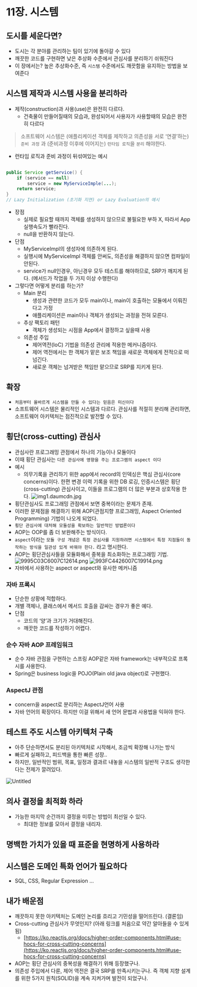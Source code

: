 # 11장. 시스템

## 도시를 세운다면?

- 도시는 각 분야를 관리하는 팀이 있기에 돌아갈 수 있다
- 깨끗한 코드를 구현하면 낮은 추상화 수준에서 관심사를 분리하기 쉬워진다
- 이 장에서는? 높은 추상화수준, 즉 `시스템` 수준에서도 깨끗함을 유지하는 방법을 보여준다

## 시스템 제작과 시스템 사용을 분리하라

- 제작(construction)과 사용(use)은 완전히 다르다.
  - 건축물이 만들어질때의 모습과, 완성되어서 사용자가 사용할때의 모습은 완전히 다르다

> 소프트웨어 시스템은 (애플리케이션 객체를 제작하고 의존성을 서로 ‘연결’하는) `준비 과정` 과 (준비과정 이후에 이어지는) `런타임 로직`을 `분리` 해야한다.

- 런타임 로직과 준비 과정이 뒤섞여있는 예시

```java

public Service getService() {
	if (service == null)
		service = new MyServiceImple(...);
	return service;
}
// Lazy Initialization (초기화 지연) or Lazy Evaluation의 예시
```

- 장점
  - 실제로 필요할 때까지 객체를 생성하지 않으므로 불필요한 부하 X, 따라서 App 실행속도가 빨라진다.
  - null을 반환하지 않는다.
- 단점
  - MyServiceImpl의 생성자에 의존하게 된다.
  - 실행시에 MyServiceImpl 객체를 안써도, 의존성을 해결하지 않으면 컴파일이 안된다.
  - service가 null인경우, 아닌경우 모두 테스트를 해야하므로, SRP가 깨지게 된다. (메서드가 작업을 두 가지 이상 수행한다)
- 그렇다면 어떻게 분리를 하는가?
  - Main 분리
    - 생성과 관련한 코드가 모두 main이나, main이 호출하는 모듈에서 이뤄진다고 가정
    - 애플리케이션은 main이나 객체가 생성되는 과정을 전혀 모른다.
  - 추상 팩토리 패턴
    - 객체가 생성되는 시점을 App에서 결정하고 싶을때 사용
  - 의존성 주입
    - 제어역전(IoC) 기법을 의존성 관리에 적용한 메커니즘이다.
    - 제어 역전에서는 한 객체가 맡은 보조 책임을 새로운 객체에게 전적으로 떠넘긴다.
    - 새로운 객체는 넘겨받은 책임만 맡으므로 SRP를 지키게 된다.

## 확장

- `처음부터 올바르게 시스템을 만들 수 있다는 믿음은 미신이다`
- 소프트웨어 시스템은 물리적인 시스템과 다르다. 관심사를 적절히 분리해 관리하면, 소프트웨어 아키텍처는 점진적으로 발전할 수 있다.

## 횡단(cross-cutting) 관심사

- 관심사란 프로그래밍 관점에서 하나의 기능이나 모듈이다
- 이때 횡단 관심사는 `다른 관심사에 영향을 주는 프로그램의 aspect 이다`
- 예시
  - 의무기록을 관리하기 위한 app에서 record의 인덱싱은 핵심 관심사(core concerns)이다. 한편 변경 이력 기록을 위한 DB 로깅, 인증시스템은 횡단(cross-cutting) 관심사이고, 이들을 프로그램의 더 많은 부분과 상호작용 한다.
    ![img1.daumcdn.jpg](https://s3-us-west-2.amazonaws.com/secure.notion-static.com/a702b19a-f0fa-450e-a9aa-bc0dba1c21dc/img1.daumcdn.jpg)
- 횡단관심사도 프로그래밍 관점에서 보면 중복이라는 문제가 존재.
- 이러한 문제점을 해결하기 위해 AOP(관점지향 프로그래밍, Aspect Oriented Programming) 기법이 나오게 되었다.
- `횡단 관심사에 대처해 모듈성을 확보하는 일반적인 방법론이다`
- AOP는 OOP를 좀 더 보완해주는 방식이다.
- `aspect`이라는 `모듈 구성 개념은 특정 관심사를 지원하려면 시스템에서 특정 지점들이 동작하는 방식을 일관성 있게 바꿔야 한다.` 라고 명시한다.
- AOP는 횡단관심사들을 모듈화해서 중복을 최소화하는 프로그래밍 기법.
  ![9995C03C6007C12614.png](https://s3-us-west-2.amazonaws.com/secure.notion-static.com/cdfad53d-4964-41a2-9da8-fa1d955d99fa/9995C03C6007C12614.png)
  ![993FC4426007C19914.png](https://s3-us-west-2.amazonaws.com/secure.notion-static.com/2935bbc5-9973-454d-9ef3-86c89d124bc2/993FC4426007C19914.png)
- 자바에서 사용하는 aspect or aspect와 유사한 메커니즘

### 자바 프록시

- 단순한 상황에 적합하다.
- 개별 객체나, 클래스에서 메서드 호출을 감싸는 경우가 좋은 예다.
- 단점
  - 코드의 ‘양’과 크기가 거대해진다.
  - 깨끗한 코드를 작성하기 어렵다.

### 순수 자바 AOP 프레임워크

- 순수 자바 관점을 구현하는 스프링 AOP같은 자바 framework는 내부적으로 프록시를 사용한다.
- Spring은 business logic을 POJO(Plain old java object)로 구현했다.

### AspectJ 관점

- concern을 aspect로 분리하는 AspectJ언어 사용
- 자바 언어의 확장이다. 하지만 이걸 위해서 새 언어 문법과 사용법을 익혀야 한다.

## 테스트 주도 시스템 아키텍처 구축

- 아주 단순하면서도 분리된 아키텍처로 시작해서, 조금씩 확장해 나가는 방식
- 빠르게 실패하고, 피드백을 통한 빠른 성장..
- 하지만, 일반적인 범위, 목표, 일정과 결과르 내놓을 시스템의 일반적 구조도 생각한다는 전제가 깔려있다.

![Untitled](https://s3-us-west-2.amazonaws.com/secure.notion-static.com/2e8d421c-c571-40f9-98fd-edd05ae9e7cd/Untitled.png)

## 의사 결정을 최적화 하라

- 가능한 마지막 순간까지 결정을 미루는 방법이 최선일 수 있다.
  - 최대한 정보를 모아서 결정을 내리자.

## 명백한 가치가 있을 때 표준을 현명하게 사용하라

## 시스템은 도메인 특화 언어가 필요하다

- SQL, CSS, Regular Expression ...

## 내가 배운점

- 깨끗하지 못한 아키텍처는 도메인 논리를 흐리고 기민성을 떨어뜨린다. (결론임)
- Cross-cutting 관심사가 무엇인지? (아래 링크를 처음으로 약간 알아들을 수 있게 됨)
  - [https://ko.reactjs.org/docs/higher-order-components.html#use-hocs-for-cross-cutting-concerns](https://ko.reactjs.org/docs/higher-order-components.html#use-hocs-for-cross-cutting-concerns)
- AOP는 횡단 관심사의 중복성을 해결하기 위해 등장했구나.
- 의존성 주입에서 다룬, 제어 역전은 결국 SRP를 만족시키는구나. 즉 객체 지향 설계를 위한 5가지 원칙(SOLID)을 계속 지켜가며 발전이 되었구나.
